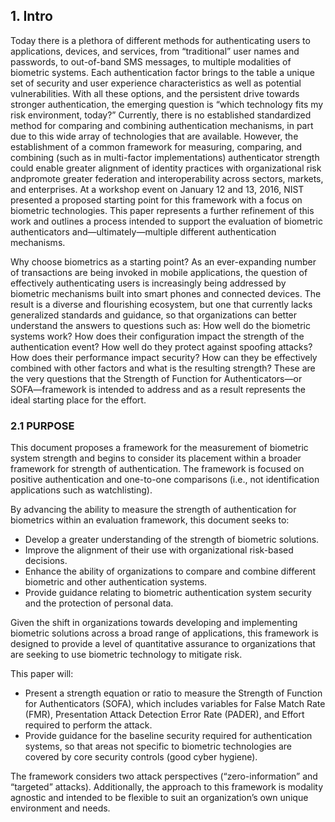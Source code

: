 ## 1. Intro

Today there is a plethora of different methods for authenticating users to applications, devices, and services, 
from “traditional” user names and passwords, to out-of-band SMS messages, to multiple modalities of 
biometric systems. Each authentication factor brings to the table a unique set of security and user experience characteristics 
as well as potential vulnerabilities. With all these options, and the persistent drive towards stronger authentication, 
the emerging question is “which technology fits my risk environment, today?” Currently, there is no established standardized 
method for comparing and combining authentication mechanisms, in part due to this wide array of technologies that are available. 
However, the establishment of a common framework for measuring, comparing, and combining (such as in multi-factor implementations) 
authenticator strength could enable greater alignment of identity practices with organizational risk andpromote greater federation 
and interoperability across sectors, markets, and enterprises.  At a workshop event  on January 12 and 13, 2016, NIST 
presented a proposed starting point for this framework with a focus on biometric technologies. This paper represents a further 
refinement of this work and outlines a process intended to support the evaluation of biometric authenticators 
and—ultimately—multiple different authentication mechanisms. 

Why choose biometrics as a starting point? As an ever-expanding number of transactions are being invoked in mobile 
applications, the question of effectively authenticating users is increasingly being addressed by biometric mechanisms 
built into smart phones and connected devices. The result is a diverse and flourishing ecosystem, but one that currently 
lacks generalized standards and guidance, so that organizations can better understand the answers to questions such as: 
How well do the biometric systems work? How does their configuration impact the strength of the authentication event? 
How well do they protect against spoofing attacks? How does their performance impact security? How can they be effectively 
combined with other factors and what is the resulting strength? These are the very questions that the 
Strength of Function for Authenticators—or SOFA—framework is intended to address and as a result represents the ideal 
starting place for the effort. 


### 2.1	PURPOSE
This document proposes a framework for the measurement of biometric system strength and begins to consider its placement
within a broader framework for strength of authentication. The framework is focused on positive authentication and one-to-one 
comparisons (i.e., not identification applications such as watchlisting).

By advancing the ability to measure the strength of authentication for biometrics within an evaluation framework, 
this document seeks to:
- Develop a greater understanding of the strength of biometric solutions.
- Improve the alignment of their use with organizational risk-based decisions.
- Enhance the ability of organizations to compare and combine different biometric and other authentication systems.
- Provide guidance relating to biometric authentication system security and the protection of personal data.

Given the shift in organizations towards developing and implementing biometric solutions across a broad range of 
applications, this framework is designed to provide a level of quantitative assurance to organizations that are 
seeking to use biometric technology to mitigate risk.

This paper will:
- Present a strength equation or ratio to measure the Strength of Function for Authenticators (SOFA), which includes 
variables for False Match Rate (FMR), Presentation Attack Detection Error Rate (PADER), and Effort required to perform 
the attack.
- Provide guidance for the baseline security required for authentication systems, so that areas not specific to 
biometric technologies are covered by core security controls (good cyber hygiene).

The framework considers two attack perspectives (“zero-information” and “targeted” attacks). Additionally, 
the approach to this framework is modality agnostic and intended to be flexible to suit an organization’s own 
unique environment and needs. 


